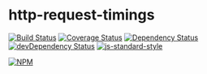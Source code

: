 # http-request-timings

[![Build Status](https://travis-ci.org/boennemann/http-request-timings.svg?branch=master)](https://travis-ci.org/boennemann/http-request-timings)
[![Coverage Status](https://coveralls.io/repos/boennemann/http-request-timings/badge.svg?branch=master&service=github)](https://coveralls.io/github/boennemann/http-request-timings?branch=master)
[![Dependency Status](https://david-dm.org/boennemann/http-request-timings/master.svg)](https://david-dm.org/boennemann/http-request-timings/master)
[![devDependency Status](https://david-dm.org/boennemann/http-request-timings/master/dev-status.svg)](https://david-dm.org/boennemann/http-request-timings/master#info=devDependencies)
[![js-standard-style](https://img.shields.io/badge/code%20style-standard-brightgreen.svg?style=flat)](https://github.com/feross/standard)

[![NPM](https://nodei.co/npm/http-request-timings.png?downloads=true&downloadRank=true&stars=true)](https://nodei.co/npm/http-request-timings/)
